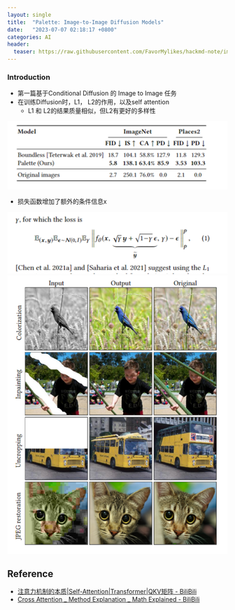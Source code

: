 ```yaml
---
layout: single
title:  "Palette: Image-to-Image Diffusion Models"
date:   "2023-07-07 02:18:17 +0800"
categories: AI
header:
  teaser: https://raw.githubusercontent.com/FavorMylikes/hackmd-note/img/img20230707020103.png
---
```


### Introduction

- 第一篇基于Conditional Diffusion 的 Image to Image 任务
- 在训练Diffusion时，L1， L2的作用，以及self attention
  - L1 和 L2的结果质量相似，但L2有更好的多样性

<img src="https://raw.githubusercontent.com/FavorMylikes/hackmd-note/img/img20230707020805.png" alt="20230707020805"/>

- 损失函数增加了额外的条件信息x
<img src="https://raw.githubusercontent.com/FavorMylikes/hackmd-note/img/img20230707020620.png" alt="20230707020620"/>

<img src="https://raw.githubusercontent.com/FavorMylikes/hackmd-note/img/img20230707020103.png" alt="20230707020103"/>

## Reference

- [注意力机制的本质|Self-Attention|Transformer|QKV矩阵 - BiliBili](https://www.bilibili.com/video/BV1dt4y1J7ov/?spm_id_from=333.337.search-card.all.click&vd_source=fd373f40f4a1d2e059be533c5b77797f)
- [Cross Attention _ Method Explanation _ Math Explained - BiliBili](https://www.bilibili.com/video/BV1814y1S7US/?spm_id_from=333.337.search-card.all.click&vd_source=fd373f40f4a1d2e059be533c5b77797f)